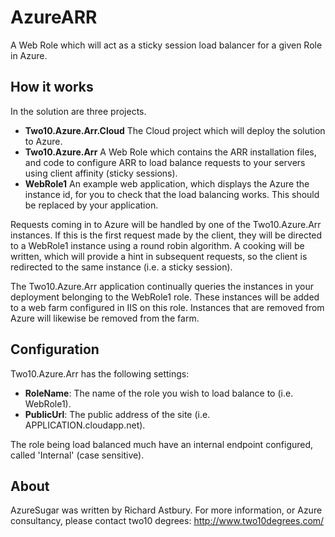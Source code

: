 AzureARR
========
A Web Role which will act as a sticky session load balancer for a given Role in Azure.

How it works
------------
In the solution are three projects.

- __Two10.Azure.Arr.Cloud__ The Cloud project which will deploy the solution to Azure.
- __Two10.Azure.Arr__ A Web Role which contains the ARR installation files, and code to configure ARR to load balance requests to your servers using client affinity (sticky sessions).
- __WebRole1__ An example web application, which displays the Azure the instance id, for you to check that the load balancing works. This should be replaced by your application.

Requests coming in to Azure will be handled by one of the Two10.Azure.Arr instances. If this is the first request made by the client, they will be directed to a WebRole1 instance using a round robin algorithm. A cooking will be written, which will provide a hint in subsequent requests, so the client is redirected to the same instance (i.e. a sticky session).

The Two10.Azure.Arr application continually queries the instances in your deployment belonging to the WebRole1 role. These instances will be added to a web farm configured in IIS on this role. Instances that are removed from Azure will likewise be removed from the farm.

Configuration
-------------
Two10.Azure.Arr has the following settings:

- __RoleName__: The name of the role you wish to load balance to (i.e. WebRole1).
- __PublicUrl__: The public address of the site (i.e. APPLICATION.cloudapp.net).

The role being load balanced much have an internal endpoint configured, called 'Internal' (case sensitive).

About
-----
AzureSugar was written by Richard Astbury. For more information, or Azure consultancy, please contact two10 degrees: http://www.two10degrees.com/ 
